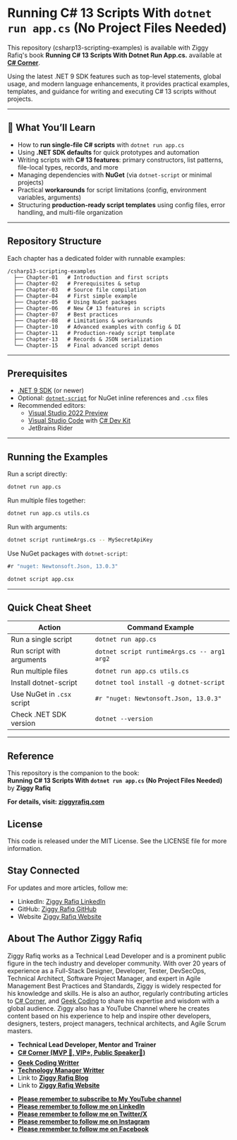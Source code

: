 # Running C# 13 Scripts With `dotnet run app.cs` (No Project Files Needed)

This repository (csharp13-scripting-examples) is available with Ziggy Rafiq's book **Running C# 13 Scripts With Dotnet Run App.cs.** available at **[C# Corner](https://www.c-sharpcorner.com/members/ziggy-rafiq)**.

Using the latest .NET 9 SDK features such as top-level statements, global usage, and modern language enhancements, it provides practical examples, templates, and guidance for writing and executing C# 13 scripts without projects.

---

## 🚀 What You’ll Learn

- How to **run single-file C# scripts** with `dotnet run app.cs`
- Using **.NET SDK defaults** for quick prototypes and automation
- Writing scripts with **C# 13 features**: primary constructors, list patterns, file-local types, records, and more
- Managing dependencies with **NuGet** (via `dotnet-script` or minimal projects)
- Practical **workarounds** for script limitations (config, environment variables, arguments)
- Structuring **production-ready script templates** using config files, error handling, and multi-file organization

---

## Repository Structure

Each chapter has a dedicated folder with runnable examples:

```
/csharp13-scripting-examples
  ├── Chapter-01   # Introduction and first scripts
  ├── Chapter-02   # Prerequisites & setup
  ├── Chapter-03   # Source file compilation
  ├── Chapter-04   # First simple example
  ├── Chapter-05   # Using NuGet packages
  ├── Chapter-06   # New C# 13 features in scripts
  ├── Chapter-07   # Best practices
  ├── Chapter-08   # Limitations & workarounds
  ├── Chapter-10   # Advanced examples with config & DI
  ├── Chapter-11   # Production-ready script template
  ├── Chapter-13   # Records & JSON serialization
  └── Chapter-15   # Final advanced script demos
```

---

## Prerequisites

- [.NET 9 SDK](https://dotnet.microsoft.com/download) (or newer)
- Optional: [`dotnet-script`](https://github.com/dotnet-script/dotnet-script) for NuGet inline references and `.csx` files
- Recommended editors:
  - [Visual Studio 2022 Preview](https://visualstudio.microsoft.com/)
  - [Visual Studio Code](https://code.visualstudio.com/) with [C# Dev Kit](https://marketplace.visualstudio.com/items?itemName=ms-dotnettools.csdevkit)
  - JetBrains Rider

---

## Running the Examples

Run a script directly:

```bash
dotnet run app.cs
```

Run multiple files together:

```bash
dotnet run app.cs utils.cs
```

Run with arguments:

```bash
dotnet script runtimeArgs.cs -- MySecretApiKey
```

Use NuGet packages with `dotnet-script`:

```csharp
#r "nuget: Newtonsoft.Json, 13.0.3"
```

```bash
dotnet script app.csx
```

---

## Quick Cheat Sheet

| Action                     | Command Example                             |
| -------------------------- | ------------------------------------------- |
| Run a single script        | `dotnet run app.cs`                         |
| Run script with arguments  | `dotnet script runtimeArgs.cs -- arg1 arg2` |
| Run multiple files         | `dotnet run app.cs utils.cs`                |
| Install dotnet-script      | `dotnet tool install -g dotnet-script`      |
| Use NuGet in `.csx` script | `#r "nuget: Newtonsoft.Json, 13.0.3"`       |
| Check .NET SDK version     | `dotnet --version`                          |

---

## Reference

This repository is the companion to the book:  
**Running C# 13 Scripts With `dotnet run app.cs` (No Project Files Needed)**  
by **Ziggy Rafiq**

**For details, visit: [ziggyrafiq.com](https://ziggyrafiq.com)**

## License

This code is released under the MIT License. See the LICENSE file for more information.

## Stay Connected

For updates and more articles, follow me:

- LinkedIn: [Ziggy Rafiq LinkedIn](https://www.linkedin.com/in/ziggyrafiq/)
- GitHub: [Ziggy Rafiq GitHub](https://github.com/ziggyrafiq)
- Website [Ziggy Rafiq Website](https://ziggyrafiq.com)

## About The Author Ziggy Rafiq

Ziggy Rafiq works as a Technical Lead Developer and is a prominent public figure in the tech industry and developer community. With over 20 years of experience as a Full-Stack Designer, Developer, Tester, DevSecOps, Technical Architect,
Software Project Manager, and expert in Agile Management Best Practices and Standards, Ziggy is widely respected for his knowledge and skills. He is also an author, regularly contributing articles
to [C# Corner](https://www.c-sharpcorner.com/members/ziggy-rafiq), and [Geek Coding](https://geekcodinghub.com/members/ziggy-rafiq) to
share his expertise and wisdom with a global audience. Ziggy also has a YouTube Channel where he creates content based on his experience to help and inspire other developers, designers, testers, project managers,
technical architects, and Agile Scrum masters.

- **Technical Lead Developer, Mentor and Trainer**
- **[C# Corner (MVP 🏅, VIP⭐️, Public Speaker🎤)](https://www.c-sharpcorner.com/members/ziggy-rafiq)**
- **[Geek Coding Writter](https://geekcodinghub.com/members/ziggy-rafiq)**
- **[Technology Manager Writter](https://technology-manager.com/members/ziggy-rafiq)**
- Link to [**Ziggy Rafiq Blog**](https://blog.ziggyrafiq.com)
- Link to [**Ziggy Rafiq Website**](https://ziggyrafiq.com)

* [**Please remember to subscribe to My YouTube channel**](https://www.youtube.com/)
* [**Please remember to follow me on LinkedIn**](https://www.linkedin.com/in/ziggyrafiq/)
* [**Please remember to follow me on Twitter/X**](https://twitter.com/ziggyrafiq)
* [**Please remember to follow me on Instagram**](https://www.instagram.com/ziggyrafiq/)
* [**Please remember to follow me on Facebook**](https://www.facebook.com/ziggyrafiq)
